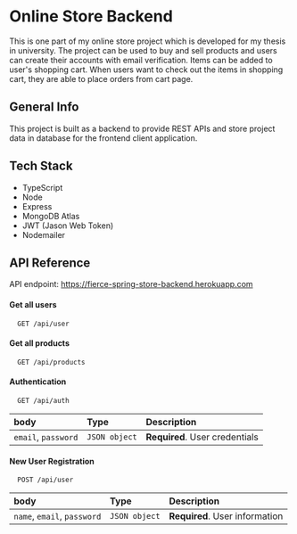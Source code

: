 # Online Store Backend

This is one part of my online store project which is developed for my thesis in university. The project can be used to buy and sell products and
users can create their accounts with email verification. Items can be added to user's shopping cart.
When users want to check out the items in shopping cart, they are able to place orders from cart page.

## General Info

This project is built as a backend to provide REST APIs and store project data in database for the frontend client application.



## Tech Stack

- TypeScript
- Node
- Express
- MongoDB Atlas
- JWT (Jason Web Token)
- Nodemailer


## API Reference
API endpoint: https://fierce-spring-store-backend.herokuapp.com

#### Get all users

```
  GET /api/user
```

#### Get all products

```
  GET /api/products
```

#### Authentication

```
  GET /api/auth
```

| body | Type     | Description                       |
| :-------- | :------- | :-------------------------------- |
| `email`, `password`      | `JSON object` | **Required**. User credentials |

#### New User Registration

```
  POST /api/user
```

| body | Type     | Description                       |
| :-------- | :------- | :-------------------------------- |
| `name`, `email`, `password`      | `JSON object` | **Required**. User information |
